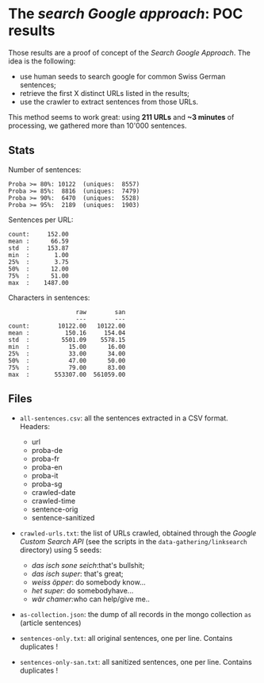 # The _search Google approach_: POC results

Those results are a proof of concept of the _Search Google Approach_. The idea is the following:

- use human seeds to search google for common Swiss German sentences;
- retrieve the first X distinct URLs listed in the results;
- use the crawler to extract sentences from those URLs.

This method seems to work great: using __211 URLs__ and __~3 minutes__ of processing, we gathered more than 10'000 sentences.

## Stats 

Number of sentences:

```
Proba >= 80%: 10122  (uniques:  8557)
Proba >= 85%:  8816  (uniques:  7479)
Proba >= 90%:  6470  (uniques:  5528)
Proba >= 95%:  2189  (uniques:  1903)
```

Sentences per URL:
```
count:     152.00
mean :      66.59
std  :     153.87
min  :       1.00
25%  :       3.75
50%  :      12.00
75%  :      51.00
max  :    1487.00
```

Characters in sentences:

```
                   raw        san
                   ---        ---
count:        10122.00   10122.00
mean :          150.16     154.04
std  :         5501.09    5578.15
min  :           15.00      16.00
25%  :           33.00      34.00
50%  :           47.00      50.00
75%  :           79.00      83.00
max  :       553307.00  561059.00
```

## Files

- `all-sentences.csv`: all the sentences extracted in a CSV format. Headers:
     + url
     + proba-de
     + proba-fr
     + proba-en
     + proba-it
     + proba-sg
     + crawled-date
     + crawled-time
     + sentence-orig
     + sentence-sanitized

- `crawled-urls.txt`: the list of URLs crawled, obtained through the _Google Custom Search API_ (see the scripts in the `data-gathering/linksearch` directory) using 5 seeds: 

     + _das isch sone seich_:that's bullshit;
     + _das isch super_: that's great;
     + _weiss öpper_: do somebody know...
     + _het super_: do somebodyhave...
     + _wär chamer_:who can help/give me..

- `as-collection.json`: the dump of all records in the mongo collection `as` (article sentences)

- `sentences-only.txt`: all original sentences, one per line. Contains duplicates !

- `sentences-only-san.txt`: all sanitized sentences, one per line. Contains duplicates !

